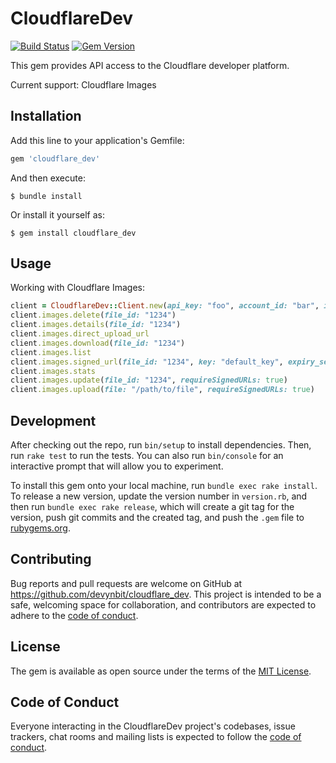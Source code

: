 # CloudflareDev

[![Build Status](https://github.com/devynbit/cloudflare_dev/actions/workflows/main.yml/badge.svg)](https://github.com/devynbit/cloudflare_dev/actions) 
[![Gem Version](https://badge.fury.io/rb/cloudflare_dev.svg)](https://badge.fury.io/rb/cloudflare_dev)

This gem provides API access to the Cloudflare developer platform. 

Current support: Cloudflare Images

## Installation

Add this line to your application's Gemfile:

```ruby
gem 'cloudflare_dev'
```

And then execute:

    $ bundle install

Or install it yourself as:

    $ gem install cloudflare_dev

## Usage

Working with Cloudflare Images:

```ruby
client = CloudflareDev::Client.new(api_key: "foo", account_id: "bar", images_hash: "baz")
client.images.delete(file_id: "1234")
client.images.details(file_id: "1234")
client.images.direct_upload_url
client.images.download(file_id: "1234")
client.images.list
client.images.signed_url(file_id: "1234", key: "default_key", expiry_seconds: 60 * 15)
client.images.stats
client.images.update(file_id: "1234", requireSignedURLs: true)
client.images.upload(file: "/path/to/file", requireSignedURLs: true)
```

## Development

After checking out the repo, run `bin/setup` to install dependencies. Then, run `rake test` to run the tests. You can also run `bin/console` for an interactive prompt that will allow you to experiment.

To install this gem onto your local machine, run `bundle exec rake install`. To release a new version, update the version number in `version.rb`, and then run `bundle exec rake release`, which will create a git tag for the version, push git commits and the created tag, and push the `.gem` file to [rubygems.org](https://rubygems.org).

## Contributing

Bug reports and pull requests are welcome on GitHub at https://github.com/devynbit/cloudflare_dev. This project is intended to be a safe, welcoming space for collaboration, and contributors are expected to adhere to the [code of conduct](https://github.com/devynbit/cloudflare_dev/blob/main/CODE_OF_CONDUCT.md).

## License

The gem is available as open source under the terms of the [MIT License](https://opensource.org/licenses/MIT).

## Code of Conduct

Everyone interacting in the CloudflareDev project's codebases, issue trackers, chat rooms and mailing lists is expected to follow the [code of conduct](https://github.com/devynbit/cloudflare_dev/blob/main/CODE_OF_CONDUCT.md).

